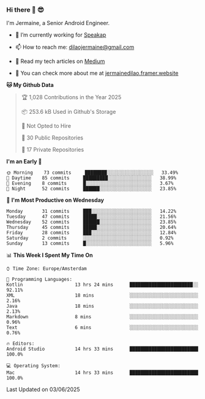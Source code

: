 ### Hi there 👋 😎
I'm Jermaine, a Senior Android Engineer.

- 🔭 I’m currently working for [Speakap](https://www.speakap.com/)

- 📫 How to reach me: dilaojermaine@gmail.com

- 📖 Read my tech articles on [Medium](https://jermainedilao.medium.com/)

- 👀 You can check more about me at [jermainedilao.framer.website](https://jermainedilao.framer.website)

<!--
**jermainedilao/jermainedilao** is a ✨ _special_ ✨ repository because its `README.md` (this file) appears on your GitHub profile.

Here are some ideas to get you started:

- 🔭 I’m currently working on ...
- 🌱 I’m currently learning ...
- 👯 I’m looking to collaborate on ...
- 🤔 I’m looking for help with ...
- 💬 Ask me about ...
- 📫 How to reach me: ...
- 😄 Pronouns: ...
- ⚡ Fun fact: ...
-->

<!--START_SECTION:waka-->
**🐱 My Github Data** 

> 🏆 1,028 Contributions in the Year 2025
 > 
> 📦 253.6 kB Used in Github's Storage 
 > 
> 🚫 Not Opted to Hire
 > 
> 📜 30 Public Repositories 
 > 
> 🔑 17 Private Repositories  
 > 
**I'm an Early 🐤** 

```text
🌞 Morning    73 commits     ████████░░░░░░░░░░░░░░░░░   33.49% 
🌆 Daytime    85 commits     █████████░░░░░░░░░░░░░░░░   38.99% 
🌃 Evening    8 commits      █░░░░░░░░░░░░░░░░░░░░░░░░   3.67% 
🌙 Night      52 commits     ██████░░░░░░░░░░░░░░░░░░░   23.85%

```
📅 **I'm Most Productive on Wednesday** 

```text
Monday       31 commits     ███░░░░░░░░░░░░░░░░░░░░░░   14.22% 
Tuesday      47 commits     █████░░░░░░░░░░░░░░░░░░░░   21.56% 
Wednesday    52 commits     ██████░░░░░░░░░░░░░░░░░░░   23.85% 
Thursday     45 commits     █████░░░░░░░░░░░░░░░░░░░░   20.64% 
Friday       28 commits     ███░░░░░░░░░░░░░░░░░░░░░░   12.84% 
Saturday     2 commits      ░░░░░░░░░░░░░░░░░░░░░░░░░   0.92% 
Sunday       13 commits     █░░░░░░░░░░░░░░░░░░░░░░░░   5.96%

```


📊 **This Week I Spent My Time On** 

```text
⌚︎ Time Zone: Europe/Amsterdam

💬 Programming Languages: 
Kotlin                   13 hrs 24 mins      ███████████████████████░░   92.11% 
XML                      18 mins             ░░░░░░░░░░░░░░░░░░░░░░░░░   2.16% 
Java                     18 mins             ░░░░░░░░░░░░░░░░░░░░░░░░░   2.13% 
Markdown                 8 mins              ░░░░░░░░░░░░░░░░░░░░░░░░░   0.96% 
Text                     6 mins              ░░░░░░░░░░░░░░░░░░░░░░░░░   0.76%

🔥 Editors: 
Android Studio           14 hrs 33 mins      █████████████████████████   100.0%

💻 Operating System: 
Mac                      14 hrs 33 mins      █████████████████████████   100.0%

```


 Last Updated on 03/06/2025
<!--END_SECTION:waka-->
